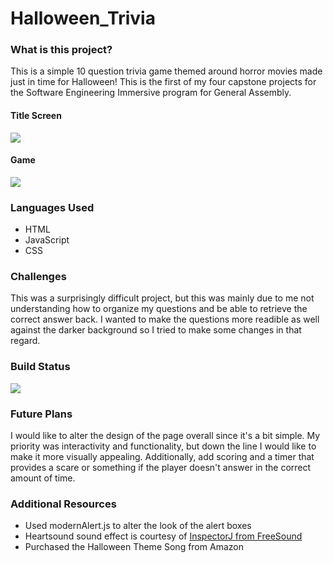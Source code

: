 # Halloween_Trivia

### What is this project?
This is a simple 10 question trivia game themed around horror movies made just in time for Halloween! This is the first of my four capstone projects for the Software Engineering Immersive program for General Assembly. 
#### Title Screen
![](https://github.com/DallasLind/Halloween_Trivia/blob/master/Horror_Trivia/Images/Screenshot1.png)

#### Game
![](https://github.com/DallasLind/Halloween_Trivia/blob/master/Horror_Trivia/Images/Screen2.png)

### Languages Used
* HTML
* JavaScript
* CSS

### Challenges
This was a surprisingly difficult project, but this was mainly due to me not understanding how to organize my questions and be able to retrieve the correct answer back. I wanted to make the questions more readible as well against the darker background so I tried to make some changes in that regard.

### Build Status
![](https://img.shields.io/badge/BUILD-IN%20PROGRESS-informational)

### Future Plans
I would like to alter the design of the page overall since it's a bit simple. My priority was interactivity and functionality, but down the line I would like to make it more visually appealing. Additionally, add scoring and a timer that provides a scare or something if the player doesn't answer in the correct amount of time. 

### Additional Resources
* Used modernAlert.js to alter the look of the alert boxes
* Heartsound sound effect is courtesy of [InspectorJ from FreeSound](https://freesound.org/people/InspectorJ/sounds/485076/)
* Purchased the Halloween Theme Song from Amazon 
